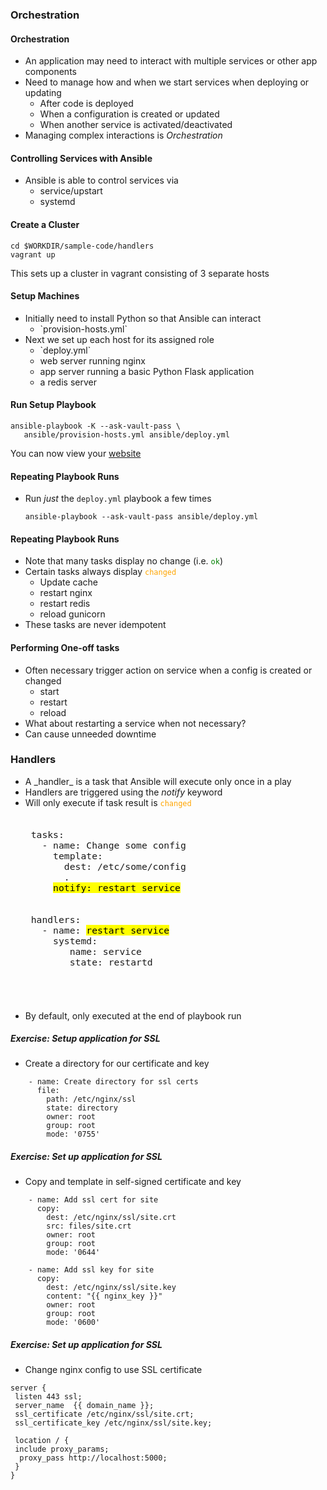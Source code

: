 ### Orchestration



#### Orchestration
* An application may need to interact with multiple services or other app
  components <!-- .element: class="fragment" data-fragment-index="0" -->
* Need to manage how and when we start services when deploying or updating <!-- .element: class="fragment" data-fragment-index="1" -->
   + After code is deployed <!-- .element: class="fragment" data-fragment-index="2" -->
   + When a configuration is created or updated <!-- .element: class="fragment" data-fragment-index="3" -->
   + When another service is activated/deactivated <!-- .element: class="fragment" data-fragment-index="4" -->
* Managing complex interactions is <!-- .element: class="fragment" data-fragment-index="5" -->_Orchestration_



#### Controlling Services with Ansible
* Ansible is able to control services via 
   + service/upstart
   + systemd



#### Create a Cluster

```
cd $WORKDIR/sample-code/handlers
vagrant up
```
This sets up a cluster in vagrant consisting of 3 separate hosts <!-- .element: class="fragment" data-fragment-index="0" -->


#### Setup Machines
* Initially need to install Python so that Ansible can interact <!-- .element: class="fragment" data-fragment-index="0" -->
   + <!-- .element: class="fragment" data-fragment-index="1" -->`provision-hosts.yml`
* Next we set up each host for its assigned role <!-- .element: class="fragment" data-fragment-index="2" -->
   + <!-- .element: class="fragment" data-fragment-index="3" -->`deploy.yml`
   + web server running nginx <!-- .element: class="fragment" data-fragment-index="4" -->
   + app server running a basic Python Flask application <!-- .element: class="fragment" data-fragment-index="5" -->
   + a redis server <!-- .element: class="fragment" data-fragment-index="6" -->



#### Run Setup Playbook
```
ansible-playbook -K --ask-vault-pass \
   ansible/provision-hosts.yml ansible/deploy.yml
```

You can now view your <!-- .element: class="fragment" data-fragment-index="0" -->[website](http://my-counter.testsite:8080) 



#### Repeating Playbook Runs

* Run _just_ the `deploy.yml` playbook a few times
   ```
   ansible-playbook --ask-vault-pass ansible/deploy.yml
   ```
   <!-- .element: style="font-size:13pt;"  -->

<asciinema-player class="fragment" data-fragment-index="1"  autoplay="0"  loop="loop" font-size="medium" speed="1"
     theme="solarized-light" src="lib/idempotent-tasks.json" start-at="15" cols="100" rows="10"></asciinema-player>



#### Repeating Playbook Runs
* Note that many tasks display no change (i.e. <code style="color:green;">ok</code>)
* Certain tasks always display <code style="color:orange;">changed</code>
   + Update cache
   + restart nginx
   + restart redis
   + reload gunicorn
* These tasks are never idempotent



####  Performing One-off tasks
* Often necessary trigger action on service when a config is created or
  changed
   + start
   + restart
   + reload
* What about restarting a service when not necessary? 
* Can cause unneeded downtime


### Handlers
* <!-- .element: class="fragment" data-fragment-index="0" -->A _handler_ is a task that Ansible will execute only once in a play 
* Handlers are triggered using the <!-- .element: class="fragment" data-fragment-index="1" -->_notify_ keyword
* Will only execute if task result is <!-- .element: class="fragment" data-fragment-index="2" --><code style="color:orange;">changed</code>
    <pre style="font-size:13pt;"><code data-trim data-noescape>
   tasks:
     - name: Change some config
       template:
         dest: /etc/some/config
         .
       <mark>notify: restart service</mark>
   <div class="fragment" data-fragment-index="3">
   handlers:
     - name: <mark>restart service</mark>
       systemd:
          name: service
          state: restartd
   </div>
   </code></pre>
* By default, only executed at the end of playbook run <!-- .element: class="fragment" data-fragment-index="4" -->



##### Exercise: Setup application for SSL
* Create a directory for our certificate and key

```
    - name: Create directory for ssl certs
      file:
        path: /etc/nginx/ssl
        state: directory
        owner: root
        group: root
        mode: '0755'
```



##### Exercise: Set up application for SSL
* Copy and template in self-signed certificate and key
```
    - name: Add ssl cert for site
      copy:
        dest: /etc/nginx/ssl/site.crt
        src: files/site.crt
        owner: root
        group: root
        mode: '0644'

    - name: Add ssl key for site
      copy:
        dest: /etc/nginx/ssl/site.key
        content: "{{ nginx_key }}"
        owner: root
        group: root
        mode: '0600'
```
<!-- .element: style="font-size:10pt;"  -->



##### Exercise: Set up application for SSL
* Change nginx config to use SSL certificate

```
server {
 listen 443 ssl;
 server_name  {{ domain_name }};
 ssl_certificate /etc/nginx/ssl/site.crt;
 ssl_certificate_key /etc/nginx/ssl/site.key;

 location / {
 include proxy_params;
  proxy_pass http://localhost:5000;
 }
}
```

